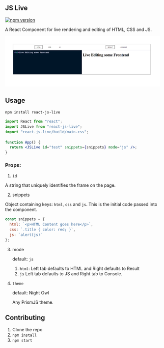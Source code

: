 ## JS Live

[![npm version](https://badge.fury.io/js/react-js-live.svg)](https://badge.fury.io/js/react-js-live)

A React Component for live rendering and editing of HTML, CSS and JS.

![screenshot](./screenshot.png)

## Usage

```
npm install react-js-live
```

```jsx
import React from "react";
import JSLive from "react-js-live";
import "react-js-live/build/main.css";

function App() {
  return <JSLive id="test" snippets={snippets} mode="js" />;
}
```

### Props:

1. `id`

A string that uniquely identifies the frame on the page.

2. snippets

Object containing keys: `html`, `css` and `js`. This is the initial code passed into the component.

```js
const snippets = {
  html: `<p>HTML Content goes here</p>`,
  css: `.title { color: red; }`,
  js: `alert(js)`
};
```

3. mode

   default: `js`

   1. `html`:
      Left tab defaults to HTML and Right defaults to Result
   2. `js`
      Left tab defaults to JS and Right tab to Console.

4. `theme`


    default: Night Owl

    Any PrismJS theme.

## Contributing

1. Clone the repo
2. `npm install`
3. `npm start`
